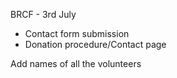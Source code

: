 BRCF - 3rd July

- Contact form submission
- Donation procedure/Contact page

Add names of all the volunteers
